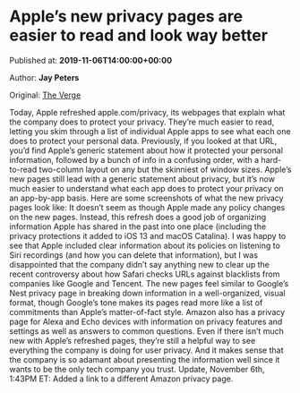 
# Apple’s new privacy pages are easier to read and look way better

Published at: **2019-11-06T14:00:00+00:00**

Author: **Jay Peters**

Original: [The Verge](https://www.theverge.com/2019/11/6/20950135/apple-privacy-page-update-ios-13-macos-catalina)

Today, Apple refreshed apple.com/privacy, its webpages that explain what the company does to protect your privacy. They’re much easier to read, letting you skim through a list of individual Apple apps to see what each one does to protect your personal data.
Previously, if you looked at that URL, you’d find Apple’s generic statement about how it protected your personal information, followed by a bunch of info in a confusing order, with a hard-to-read two-column layout on any but the skinniest of window sizes. Apple’s new pages still lead with a generic statement about privacy, but it’s now much easier to understand what each app does to protect your privacy on an app-by-app basis.
Here are some screenshots of what the new privacy pages look like:
It doesn’t seem as though Apple made any policy changes on the new pages. Instead, this refresh does a good job of organizing information Apple has shared in the past into one place (including the privacy protections it added to iOS 13 and macOS Catalina). I was happy to see that Apple included clear information about its policies on listening to Siri recordings (and how you can delete that information), but I was disappointed that the company didn’t say anything new to clear up the recent controversy about how Safari checks URLs against blacklists from companies like Google and Tencent.
The new pages feel similar to Google’s Nest privacy page in breaking down information in a well-organized, visual format, though Google’s tone makes its pages read more like a list of commitments than Apple’s matter-of-fact style. Amazon also has a privacy page for Alexa and Echo devices with information on privacy features and settings as well as answers to common questions.
Even if there isn’t much new with Apple’s refreshed pages, they’re still a helpful way to see everything the company is doing for user privacy. And it makes sense that the company is so adamant about presenting the information well since it wants to be the only tech company you trust.
Update, November 6th, 1:43PM ET: Added a link to a different Amazon privacy page.
